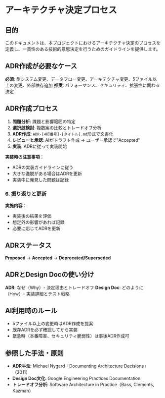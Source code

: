 # アーキテクチャ決定プロセス

## 目的

このドキュメントは、本プロジェクトにおけるアーキテクチャ決定のプロセスを定義し、一貫性のある技術的意思決定を行うためのガイドラインを提供します。

## ADR作成が必要なケース

**必須**: 型システム変更、データフロー変更、アーキテクチャ変更、5ファイル以上の変更、外部依存追加
**推奨**: パフォーマンス、セキュリティ、拡張性に関わる決定

## ADR作成プロセス

1. **問題分析**: 課題と影響範囲の特定
2. **選択肢検討**: 複数案の比較とトレードオフ分析
3. **ADR作成**: `ADR-[4桁番号]-[タイトル].md`形式で文書化
4. **レビューと承認**: AIがドラフト作成 → ユーザー承認で"Accepted"
5. **実装**: ADRに従って実装開始

**実装時の注意事項**：
- ADRの実装ガイドラインに従う
- 大きな逸脱がある場合はADRを更新
- 実装中に発見した問題は記録

### 6. 振り返りと更新

**実施内容**：
- 実装後の結果を評価
- 想定外の影響があれば記録
- 必要に応じてADRを更新

## ADRステータス

**Proposed** → **Accepted** → **Deprecated/Superseded**

## ADRとDesign Docの使い分け

**ADR**: なぜ（Why）- 決定理由とトレードオフ
**Design Doc**: どのように（How）- 実装詳細とテスト戦略

## AI利用時のルール

- 5ファイル以上の変更時はADR作成を提案
- 既存ADRを必ず確認してから実装
- 緊急時（本番障害、セキュリティ脆弱性）は事後ADR作成可

## 参照した手法・原則
- **ADR手法**: Michael Nygard「Documenting Architecture Decisions」（2011）
- **Design Doc文化**: Google Engineering Practices Documentation
- **トレードオフ分析**: Software Architecture in Practice（Bass, Clements, Kazman）

